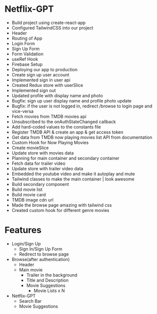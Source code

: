 # Netflix-GPT

- Build project using create-react-app
- Configured TailwindCSS into our project
- Header
- Routing of App
- Login Form
- Sign Up Form
- Form Validation
- useRef Hook
- Firebase Setup
- Deploying our app to production
- Create sign up user account
- Implemented sign in user api
- Created Redux store with userSlice
- Implemented sign out
- Updated profile with display name and photo
- Bugfix: sign up user display name and profile photo update
- Bugfix: if the user is not logged in, redirect /browse to login page and vice-versa
- Fetch movies from TMDB movies api
- Unsubscribed to the onAuthStateChanged callback
- Add hard-coded values to the constants file
- Register TMDB API & create an app & get access token
- Get data from TMDB now playing movies list API from documentation
- Custom Hook for Now Playing Movies
- Create movieSlice
- Update store with movies data
- Planning for main container and secondary container
- Fetch data for trailer video
- Update store with trailer video data
- Embedded the youtube video and make it autoplay and mute
- Tailwind classes to make the main container | look awesome
- Build secondary component
- Build movie list
- Build movie card
- TMDB image cdn url
- Made the browse page amazing with tailwind css
- Created custom hook for different genre movies

# Features

- Login/Sign Up
  - Sign In/Sign Up Form
  - Redirect to browse page
- Browse(after authentication)
  - Header
  - Main movie
    - Trailer in the background
    - Title and Description
    - Movie Suggestions
      - Movie Lists x N
- Netflix-GPT
  - Search Bar
  - Movie Suggestions
